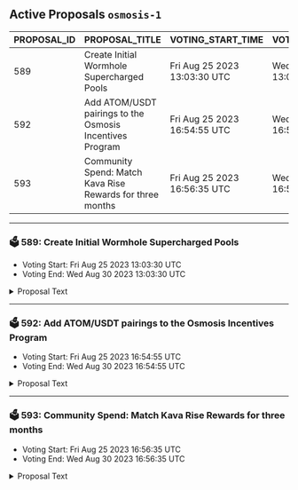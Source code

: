 ## Active Proposals `osmosis-1`

| PROPOSAL_ID | PROPOSAL_TITLE | VOTING_START_TIME | VOTING_END_TIME | VOTE |
|-------------|----------------|-------------------|-----------------|------|
| 589 | Create Initial Wormhole Supercharged Pools | Fri Aug 25 2023 13:03:30 UTC | Wed Aug 30 2023 13:03:30 UTC | ⏳ not yet voted |
| 592 | Add ATOM/USDT pairings to the Osmosis Incentives Program | Fri Aug 25 2023 16:54:55 UTC | Wed Aug 30 2023 16:54:55 UTC | ⏳ not yet voted |
| 593 | Community Spend: Match Kava Rise Rewards for three months | Fri Aug 25 2023 16:56:35 UTC | Wed Aug 30 2023 16:56:35 UTC | ⏳ not yet voted |

---

### 🗳 589: Create Initial Wormhole Supercharged Pools
- Voting Start: Fri Aug 25 2023 13:03:30 UTC
- Voting End: Wed Aug 30 2023 13:03:30 UTC

<details>
<summary>Proposal Text</summary>
 
This proposal would create nine new Supercharged Liquidity pools: 

* SOL/USDT 0.2% Spread 
* SOL/USDT 0.05% Spread 
* APT/USDT 0.2% Spread 
* APT/USDT 0.05% Spread 
* SUI/USDT 0.2% Spread 
* SUI/USDT 0.05% Spread 
* BONK/USDT 0.2% Spread 
* BONK/USDT 0.05% Spread 
* whUSDT/USDT 0.05% Spread 

## Background
During the rollout period, the creation of Supercharged Liquidity pools is permissioned by governance as established in [Proposal 532](https://www.mintscan.io/osmosis/proposals/532). 

## Choice of Pools 
The proposed pools are the planned initial assets provided by Wormhole to Osmosis. 

Wormhole was recently granted Canonical bridge status for these assets in [Proposal 582](https://www.mintscan.io/osmosis/proposals/582). 

Pairings with USDT are proposed as stablecoin pairings are more attractive to liquidity providers who only have to account for the volatility of one side of their position. 

These pairings will also be beneficial to Osmosis when the Taker fee, approved in [Proposal 530](https://www.mintscan.io/osmosis/proposals/530), is implemented as it will form additional yield to stakers as well as establish non-OSMO value in the community pool. 

The higher spread factors mirror the typical spread factors used on Classic pools. The lower spreads will potentially be more efficient at collecting rewards for the same liquidity, as seen in other concentrated liquidity models but require more volume to reach the same fee generation and so are likely poor for initial bootstrapping purposes. The addition of two levels of the spread factor will enable the market to decide where liquidity reward collection is optimal as the markets grow. 

## About Solana 
Solana is a blockchain built for mass adoption. It's a high-performance network that is utilized for a range of use cases, including finance, NFTs, payments, and gaming. Solana operates as a single global state machine and is open, interoperable, and decentralized. 

Website: [https://solana.com/](https://solana.com/) 
## About Aptos 
Aptos is the layer 1 blockchain engineered to evolve. Built with Move to create a home where developers build future-proof apps efficiently and enjoyably. Aptos is designed with scalability, safety, reliability, and upgradeability as key principles. 

Website: [https://aptos.dev/](https://aptos.dev/) 
## About Sui 
Sui is a next-generation smart contract platform with high throughput, low latency, and an asset-oriented programming model powered by Move. 

Website: [https://sui.io/](https://sui.io/) 
## About Bonk 
THE DOG COIN OF THE PEOPLE 

Initially launched as a free airdrop to the Solana community on Christmas Day 2022, BONK's adoption has since grown parabolically to emerge as the true community coin of web3 

Website: [https://www.bonkcoin.com/](https://www.bonkcoin.com/)

**Forum Thread**:[https://forum.osmosis.zone/t/create-initial-wormhole-supercharged-pools/219](https://forum.osmosis.zone/t/create-initial-wormhole-supercharged-pools/219)
</details>

---

### 🗳 592: Add ATOM/USDT pairings to the Osmosis Incentives Program
- Voting Start: Fri Aug 25 2023 16:54:55 UTC
- Voting End: Wed Aug 30 2023 16:54:55 UTC

<details>
<summary>Proposal Text</summary>
 
This proposal asks that the pools comprising the ATOM/USDT Supercharged pairings created in [Proposal 579](https://www.mintscan.io/osmosis/proposals/579) be added to the Osmosis incentives program. 

## Background
Pools following the pattern of MAJOR/STABLE category have received no incentives since the category model was introduced in [Proposal 233](https://www.mintscan.io/osmosis/proposals/233). The Osmosis community had previously chosen to minimize incentives to non-OSMO pools to prevent excessive value leakage. 

The MAJOR/STABLE incentives category itself was removed in [Proposal 389](https://www.mintscan.io/osmosis/proposals/389). This was driven by the multihop mechanism being implemented, which led to the most optimal routing for trades being via OSMO rather than a direct route. 

[Proposal 530](https://www.mintscan.io/osmosis/proposals/530) proposed adding a Taker Fee of 0.15% to all swaps, including each hop, drastically reducing the impact of the multihop discount and making direct routes competitive again. 

When a taker fee is introduced in a future software upgrade, establishing non-OSMO pools increases the value capture of the protocol in non-OSMO assets. This has the potential to exceed the value of OSMO spent on incentivizing liquidity to cater to trading. Each OSMO of incentives currently generates around 0.4 OSMO in swap fee value. With Supercharged pools expected to increase the efficiency of fee generation significantly, each OSMO emitted to these pools as incentives may lead to a net positive gain for the protocol and increase the yield for stakers. 

This proposal asks for a limited incentivization of these pools, capped to no more than 1% of OSMO incentives in total, at a 1:1 daily swap fee to daily OSMO spend only, similar to how the Stable/Stable category is currently structured. 

This would limit the OSMO spend on the pool if the fee generation is lower than expected while preventing the category from taking a large portion of OSMO incentives in this trial period. 

The two ATOM/USDT Supercharged pools created in [Proposal 579](https://www.mintscan.io/osmosis/proposals/579) would then be added to the incentives system at the next routine incentives proposal as part of this category. 

Both pools are added to the incentives system to allow the optimal spread factor to be used from the two options of 0.05% and 0.01%. The pools will therefore be incentivized based on their performance. As there is no bonding period for normal Supercharged liquidity, this should encourage the movement of liquidity between the two pools as required to provide optimal trading liquidity. This represents a movement towards the incentivization of pairs rather than pools. 

 

Forum Thread: [https://forum.osmosis.zone/t/add-atom-usdt-pairings-to-the-osmosis-incentives-program/208](https://forum.osmosis.zone/t/add-atom-usdt-pairings-to-the-osmosis-incentives-program/208)
</details>

---

### 🗳 593: Community Spend: Match Kava Rise Rewards for three months
- Voting Start: Fri Aug 25 2023 16:56:35 UTC
- Voting End: Wed Aug 30 2023 16:56:35 UTC

<details>
<summary>Proposal Text</summary>
 
This proposal would allocate up to 800,000 OSMO from the Osmosis Community Pool to match Kava Rise Rewards, bootstrap USDT liquidity into the Cosmos, and establish Osmosis as the leading trading location for native USDT liquidity. nn## Background nLaunched in 2014, Tether was the first stablecoin issued and remains the most prevalent stablecoin in use across the crypto ecosystem. nnUSDT is now available natively on IBC chains via Tether’s contract deployment on Kava. nnWith [Proposal 574](https://www.mintscan.io/osmosis/proposals/574), Osmosis governance has recognized USDT via Kava as the canonical version of USDT, and initial pools are being created in [Proposal 579](https://www.mintscan.io/osmosis/proposals/579). nnThis proposal asks for up to 800,000 OSMO from the Osmosis Community Pool to bootstrap liquidity of the first natively issued stablecoin in the Cosmos backed by non-crypto assets. nnThis community spend would match external incentives sourced from Osmosis’ allocation in the Kava Rise initiative over the next three months. nn## Kava Rise nKava governance [has voted](https://www.mintscan.io/kava/proposals/148) to extend their [Kava Rise initiative](https://www.kava.io/rise) to incentivize USDT liquidity across the Cosmos by allocating 100k KAVA to Cosmos chains pro-rata to their USDT IBC deposits. nnThe Kava Rise program creates an exciting opportunity for leading Cosmos chains to bootstrap stablecoin liquidity within their ecosystem and earn a share of monthly KAVA rewards. nnThe monthly total allocation may increase to 200k through further Kava governance approval. nnKava will carry out a monthly assessment of USDT deposits across eligible chains and allocate a share of the Kava Rise incentives to a wallet on each chain that will then distribute the monthly Kava Rise rewards proportionately. The managing wallet on Osmosis will be the multi-sig DAO referenced in this proposal. nnUsing these Kava Rise rewards as external incentives, high USDT liquidity can be bootstrapped to Osmosis, maintaining a high pro-rata share going forward. nn For more information about the Kava Rise: Cosmos USDT Incentive program, see the blog post here: [https://kavachain.medium.com/introducing-kava-rise-cosmos-usdt-incentive-program-f68062f6c39f](https://kavachain.medium.com/introducing-kava-rise-cosmos-usdt-incentive-program-f68062f6c39f). nn## Funding Request nThis proposal requests 800,000 OSMO from the previously redirected liquidity incentives in the community pool to match the value of deployments of Kava Rise funding within Osmosis. nnThis quantity of OSMO makes the assumptions that: n* Month 1 of Kava Rise will be 100k KAVA. n* Months 2 and 3 of Kava Rise will be 200k KAVA each. n* Osmosis will gain 80% of this allocation as the liquidity hub of the Cosmos. n* The value ratio of OSMO to KAVA will remain approximately constant. nnAny OSMO remaining in the multi-sig DAO after matching three months of Kava Rise allocations will be returned to the community pool. This may take longer than three months due to layering of incentives. nn## Planned deployment of funds nIncentives are a way to overcome both the hurdle rate against alternative yield locations and the impermanent loss incurred by participating in a volatile pool to make the location desirable to deploy liquidity. The most efficient deployment method is in highly correlating pairs with minimal inflation. nnThe USDC/USDT pair should highly correlate as both assets are dollar-pegged stablecoins and have the same inflation as the US Dollar. nnThe OSMO/USDT pair will likely correlate less. However, the token's volatility has been relatively low with the recent reductions in OSMO inflation. The multihop discount also allows this pool to facilitate trading between any asset on Osmosis and USDT with a low swap fee until further direct USDT pools are established. nnWhile there are two pools for each pairing with different spread factors, these incentives will be provided solely to the lower spread factor pool as these are typically the most efficient at fee generation in alternative concentrated liquidity models. With the upcoming introduction of the Taker Fee proposed in [Proposal 530](https://www.mintscan.io/osmosis/proposals/574), the lower spread factor will also minimize total fees for traders. nnThe multi-sig in this proposal will also be loading any Kava Rise allocation of Kava, allowing the value of the OSMO and Kava incentives to be matched at the time of loading external incentives. nnThe initial weighting of all incentives will be 50% to the USDC/USDT pair and 50% to the OSMO/USDT pair. All external incentives will be composed of equal values of Kava and OSMO. nnIncentives will not be deployed evenly over time but will be layered to provide consistently attractive incentives as liquidity increases. Escalating incentivization will prevent the first participants from gaining excessive rewards above what would attract liquidity to a desirable pairing. Reasonably attractive rewards should also avoid liquidity draining from other Supercharged pools, minimizing extreme volatility in the newly created pools with no bonding period. nnIncentives may be spread to any other Major/Stable pairing after the first month of matching once the initial liquidity of USDT has been established. USDT liquidity incentives would then be extended to other major pairings such as ATOM/USDT, ETH/USDT, and WBTC/USDT. nnLimitations are that at least two-thirds of the incentives will be allocated to the USDC/USDT and OSMO/USDT pairings, pairings must consist of Major/USDT or Stable/USDT, and the pools must be Supercharged with a spread factor of 0.2% or lower. nnSpreading incentives to new pools will take place via community feedback on the [Osmosis forums](http://forum.osmosis.zone) and will not occur unless the following liquidity targets are met: n* USDC/USDT Target TVL: $10,000,000 n* OSMO/USDT Target TVL: $5,000,000 nnIncentives may adjust from the initial 50/50 ratio to attain these goals. nn## Proposed Multisig nThe multi-sig will utilize DAODAO on Osmosis for ease of transparency of actions and can be viewed at: [USDT Rise](https://dao.daodao.zone/osmo190pgmj969xw9qcv3cgj4q72cz9vm7fx8dgetq4v7rldyuu8k23zqlx4x5q/home) nnThe current members are: nn* AllNodes (Osmosis and Kava Validator) n* Johnny Wyles (Osmosis Labs) n* WhiteMarlin (Osmosis Validator)nn**Forum Post**:[https://forum.osmosis.zone/t/community-spend-match-kava-rise-rewards-for-three-months/209](https://forum.osmosis.zone/t/community-spend-match-kava-rise-rewards-for-three-months/209)
</details>
